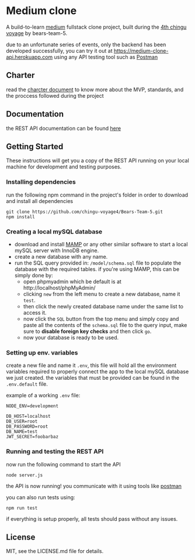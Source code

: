 # Medium clone

A build-to-learn [medium](https://medium.com) fullstack clone project, built during the [4th chingu voyage](https://chingu-cohorts.github.io/chingu-directory/) by bears-team-5.

due to an unfortunate series of events, only the backend has been developed successfully, you can try it out at https://medium-clone-api.herokuapp.com using any API testing tool such as [Postman](https://www.getpostman.com/)

## Charter

read the [charcter document](https://github.com/chingu-voyage4/Bears-Team-5/wiki/Bears-Team-5-Charter) to know more about the MVP, standards, and the proccess followed during the project

## Documentation
the REST API documentation can be found [here](https://chingu-voyage4.github.io/Bears-Team-5/)

## Getting Started
These instructions will get you a copy of the REST API running on your local machine for development and testing purposes.

### Installing dependencies
run the following npm command in the project's folder in order to download and install all dependencies
```
git clone https://github.com/chingu-voyage4/Bears-Team-5.git
npm install
```

### Creating a local mySQL database

- download and install [MAMP](https://www.mamp.info/en/) or any other similar software to start a local mySQL server with InnoDB engine.
- create a new database with any name.
- run the SQL query provided in: `/model/schema.sql` file to populate the database with the required tables. if you're using MAMP, this can be simply done by:
  - open phpmyadmin which be default is at http://localhost/phpMyAdmin/
  - clicking `new` from the left menu to create a new database, name it `test`.
  - then click the newly created database name under the same list to access it.
  - now click the `SQL` button from the top menu and simply copy and paste all the contents of the `schema.sql` file to the query input, make sure to **disable foreign key checks** and then click `go`.
  - now your database is ready to be used.
  
###  Setting up env. variables

create a new file and name it `.env`, this file will hold all the environment variables required to properly connect the app to the local mySQL database we just created. the variables that must be provided can be found in the `.env.default` file.

example of a working `.env` file:
```
NODE_ENV=development

DB_HOST=localhost
DB_USER=root
DB_PASSWORD=root
DB_NAME=test
JWT_SECRET=foobarbaz

```

###  Running and testing the REST API

now run the following command to start the API

`
node server.js
`

the API is now running! you communicate with it using tools like [postman](https://www.getpostman.com/)


you can also run tests using:

`
npm run test
`

if everything is setup properly, all tests should pass without any issues.
## License
MIT, see the LICENSE.md file for details.

